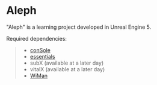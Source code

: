 # Aleph

"Aleph" is a learning project developed in Unreal Engine 5.

Required dependencies:
> - [conSole](https://github.com/aleph-collective/conSole)
> - [essentials](https://github.com/aleph-collective/essentials)
> - subX (available at a later day)
> - vitalX (available at a later day)
> - [WiMan](https://github.com/aleph-collective/WiMan)
 